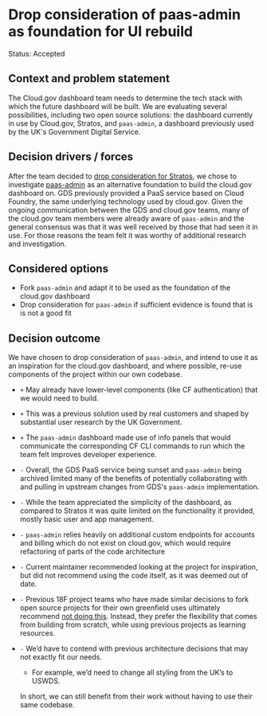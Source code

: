 # Drop consideration of paas-admin as foundation for UI rebuild

Status: Accepted

## Context and problem statement

The Cloud.gov dashboard team needs to determine the tech stack with which the future dashboard will be built. We are evaluating several possibilities, including two open source solutions: the dashboard currently in use by Cloud.gov, Stratos, and `paas-admin`, a dashboard previously used by the UK's Government Digital Service.

## Decision drivers / forces

After the team decided to [drop consideration for Stratos](https://github.com/cloud-gov/cg-ui/blob/main/docs/adr/001_drop-consideration-of-stratos.md), we chose to investigate [paas-admin](https://github.com/alphagov/paas-admin) as an alternative foundation to build the cloud.gov dashboard on. GDS previously provided a PaaS service based on Cloud Foundry, the same underlying technology used by cloud.gov. Given the ongoing communication between the GDS and cloud.gov teams, many of the cloud.gov team members were already aware of `paas-admin` and the general consensus was that it was well received by those that had seen it in use. For those reasons the team felt it was worthy of additional research and investigation.

## Considered options
* Fork `paas-admin` and adapt it to be used as the foundation of the cloud.gov dashboard
* Drop consideration for `paas-admin` if sufficient evidence is found that is is not a good fit

## Decision outcome
We have chosen to drop consideration of `paas-admin`, and intend to use it as an inspiration for the cloud.gov dashboard, and where possible, re-use components of the project within our own codebase.

* `+` May already have lower-level components (like CF authentication) that we would need to build.
* `+` This was a previous solution used by real customers and shaped by substantial user research by the UK Government.
* `+` The `paas-admin` dashboard made use of info panels that would communicate the corresponding CF CLI commands to run which the team felt improves developer experience.
* `-` Overall, the GDS PaaS service being sunset and `paas-admin` being archived limited many of the benefits of potentially collaborating with and pulling in upstream changes from GDS's `paas-admin` implementation.
* `-` While the team appreciated the simplicity of the dashboard, as compared to Stratos it was quite limited on the functionality it provided, mostly basic user and app management.
* `-` `paas-admin` relies heavily on additional custom endpoints for accounts and billing which do not exist on cloud.gov, which would require refactoring of parts of the code architecture
* `-` Current maintainer recommended looking at the project for inspiration, but did not recommend using the code itself, as it was deemed out of date.
* `-` Previous 18F project teams who have made similar decisions to fork open source projects for their own greenfield uses ultimately recommend [not doing this](https://docs.google.com/document/d/1EIhM9OaZ53554QPqMTQmEK0ERoKJoCZ9n-bQJexw6EQ/). Instead, they prefer the flexibility that comes from building from scratch, while using previous projects as learning resources.
* `-` We’d have to contend with previous architecture decisions that may not exactly fit our needs.
  - For example, we’d need to change all styling from the UK’s to USWDS.

  In short, we can still benefit from their work without having to use their same codebase.